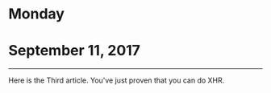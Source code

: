 # Monday
# September 11, 2017
--------------------

Here is the Third article.
You've just proven that you can do XHR.
